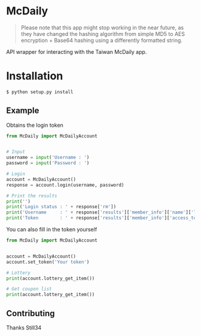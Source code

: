 # McDaily

> Please note that this app might stop working in the near future, as
> they have changed the hashing algorithm from simple MD5 to
> AES encryption + Base64 hashing using a differently formatted string.

API wrapper for interacting with the Taiwan McDaily app.

# Installation

```sh
$ python setup.py install
```

## Example

Obtains the login token
```py
from McDaily import McDailyAccount


# Input
username = input('Username : ')
password = input('Password : ')

# Login
account = McDailyAccount()
response = account.login(username, password)

# Print the results
print('')
print('Login status : ' + response['rm'])
print('Username     : ' + response['results']['member_info']['name']['last_name'] + response['results']['member_info']['name']['first_name'])
print('Token        : ' + response['results']['member_info']['access_token'])
```

You can also fill in the token yourself
```py
from McDaily import McDailyAccount


account = McDailyAccount()
account.set_token('Your token')

# Lottery
print(account.lottery_get_item())

# Get coupon list
print(account.lottery_get_item())
```

## Contributing

Thanks Still34
